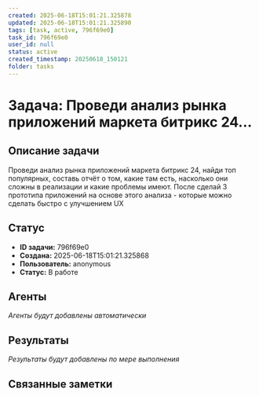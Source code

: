 ```yaml
---
created: 2025-06-18T15:01:21.325878
updated: 2025-06-18T15:01:21.325890
tags: [task, active, 796f69e0]
task_id: 796f69e0
user_id: null
status: active
created_timestamp: 20250618_150121
folder: tasks
---
```


# Задача: Проведи анализ рынка приложений маркета битрикс 24...

## Описание задачи

Проведи анализ рынка приложений маркета битрикс 24, найди топ популярных, составь отчёт о том, какие там есть, насколько они сложны в реализации и какие проблемы имеют. После сделай 3 прототипа приложений на основе этого анализа - которые можно сделать быстро с улучшением UX

## Статус
- **ID задачи:** 796f69e0
- **Создана:** 2025-06-18T15:01:21.325868
- **Пользователь:** anonymous
- **Статус:** В работе

## Агенты
*Агенты будут добавлены автоматически*

## Результаты
*Результаты будут добавлены по мере выполнения*

## Связанные заметки
